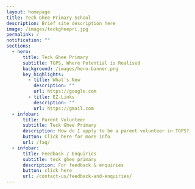 ```yaml
---
layout: homepage
title: Tech Ghee Primary School
description: Brief site description here
image: /images/teckgheepri.jpg
permalink: /
notification: ""
sections:
  - hero:
      title: Teck Ghee Primary
      subtitle: TGPS, Where Potential is Realised
      background: /images/hero-banner.png
      key_highlights:
        - title: What's New
          description: ""
          url: https://google.com
        - title: EZ-Links
          description: ""
          url: https://gmail.com
  - infobar:
      title: Parent Volunteer
      subtitle: Teck Ghee Primary
      description: How do I apply to be a parent volunteer in TGPS?
      button: Click here for more info
      url: /faq/
  - infobar:
      title: Feedback / Enquiries
      subtitle: teck ghee primary
      description: For feedback & enquiries
      button: click here
      url: /contact-us/feedback-and-enquiries/
---
```

